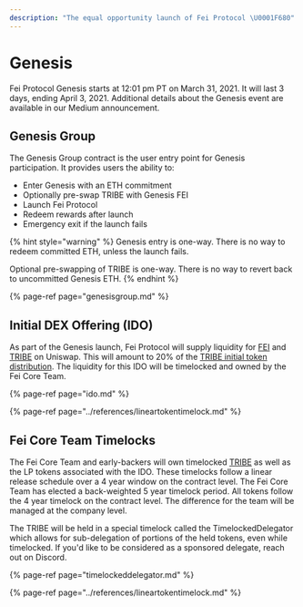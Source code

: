 ```yaml
---
description: "The equal opportunity launch of Fei Protocol \U0001F680"
---
```


# Genesis

Fei Protocol Genesis starts at 12:01 pm PT on March 31, 2021. It will last 3 days, ending April 3, 2021. Additional details about the Genesis event are available in our Medium announcement.

## Genesis Group

The Genesis Group contract is the user entry point for Genesis participation. It provides users the ability to:

* Enter Genesis with an ETH commitment
* Optionally pre-swap TRIBE with Genesis FEI
* Launch Fei Protocol
* Redeem rewards after launch
* Emergency exit if the launch fails

{% hint style="warning" %}
Genesis entry is one-way. There is no way to redeem committed ETH, unless the launch fails.

Optional pre-swapping of TRIBE is one-way. There is no way to revert back to uncommitted Genesis ETH.
{% endhint %}

{% page-ref page="genesisgroup.md" %}

## Initial DEX Offering \(IDO\)

As part of the Genesis launch, Fei Protocol will supply liquidity for [FEI](../fei-stablecoin/) and [TRIBE](../../governance/tribe.md) on Uniswap. This will amount to 20% of the [TRIBE initial token distribution](https://medium.com/fei-protocol/the-tribe-token-distribution-887f26169e44). The liquidity for this IDO will be timelocked and owned by the Fei Core Team.

{% page-ref page="ido.md" %}

{% page-ref page="../references/lineartokentimelock.md" %}

## Fei Core Team Timelocks

The Fei Core Team and early-backers will own timelocked [TRIBE](../../governance/tribe.md) as well as the LP tokens associated with the IDO. These timelocks follow a linear release schedule over a 4 year window on the contract level. The Fei Core Team has elected a back-weighted 5 year timelock period. All tokens follow the 4 year timelock on the contract level. The difference for the team will be managed at the company level.

The TRIBE will be held in a special timelock called the TimelockedDelegator which allows for sub-delegation of portions of the held tokens, even while timelocked. If you'd like to be considered as a sponsored delegate, reach out on Discord.

{% page-ref page="timelockeddelegator.md" %}

{% page-ref page="../references/lineartokentimelock.md" %}



